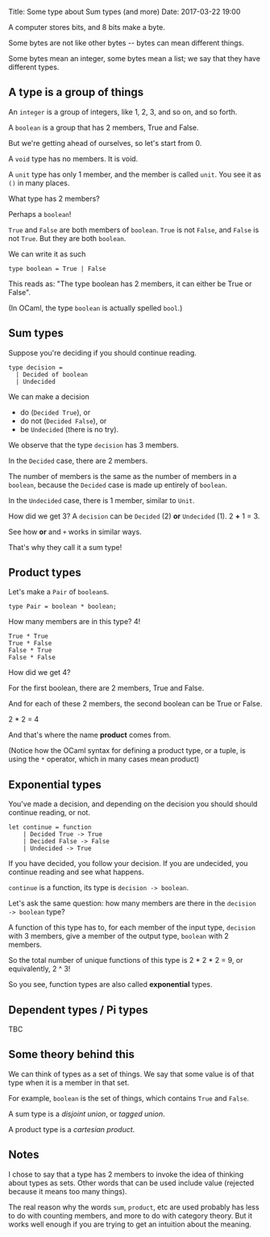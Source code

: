 Title: Some type about Sum types (and more)
Date: 2017-03-22 19:00

A computer stores bits, and 8 bits make a byte.

Some bytes are not like other bytes -- bytes can mean different things.

Some bytes mean an integer, some bytes mean a list; we say that they have different types.

## A type is a group of things

An `integer` is a group of integers, like 1, 2, 3, and so on, and so forth.

A `boolean` is a group that has 2 members, True and False.

But we're getting ahead of ourselves, so let's start from 0.

A `void` type has no members. It is void.

A `unit` type has only 1 member, and the member is called `unit`. You see it as `()` in many places.

What type has 2 members?

Perhaps a `boolean`!

`True` and `False` are both members of `boolean`. `True` is not `False`, and `False` is not `True`. But they are both `boolean`.

We can write it as such

```
type boolean = True | False
```

This reads as: "The type boolean has 2 members, it can either be True or False".

(In OCaml, the type `boolean` is actually spelled `bool`.)

## Sum types

Suppose you're deciding if you should continue reading.

```
type decision =
  | Decided of boolean
  | Undecided
```

We can make a decision

- do (`Decided True`), or
- do not (`Decided False`), or
- be `Undecided` (there is no try).

We observe that the type `decision` has 3 members.

In the `Decided` case, there are 2 members.

The number of members is the same as the number of members in a `boolean`, because the `Decided` case is made up entirely of `boolean`.

In the `Undecided` case, there is 1 member, similar to `Unit`.

How did we get 3? A `decision` can be `Decided` (2) **or** `Undecided` (1).  2 **+** 1 = 3.

See how **or** and `+` works in similar ways.

That's why they call it a sum type!


## Product types

Let's make a `Pair` of `boolean`s.

```
type Pair = boolean * boolean;
```

How many members are in this type? 4!

```
True * True
True * False
False * True
False * False
```

How did we get 4?

For the first boolean, there are 2 members, True and False.

And for each of these 2 members, the second boolean can be True or False.

2 * 2 = 4

And that's where the name **product** comes from.

(Notice how the OCaml syntax for defining a product type, or a tuple, is using the `*` operator, which in many cases mean product)

## Exponential types

You've made a decision, and depending on the decision you should should continue reading, or not.

```
let continue = function
    | Decided True -> True
    | Decided False -> False
    | Undecided -> True
```

If you have decided, you follow your decision. If you are undecided, you continue reading and see what happens.

`continue` is a function, its type is `decision -> boolean`.

Let's ask the same question: how many members are there in the `decision -> boolean` type?

A function of this type has to, for each member of the input type, `decision` with 3 members, give a member of the output type, `boolean` with 2 members.

So the total number of unique functions of this type is 2 * 2 * 2 = 9, or equivalently, 2 ^ 3!

So you see, function types are also called **exponential** types.

## Dependent types / Pi types

TBC

## Some theory behind this

We can think of types as a set of things.
We say that some value is of that type when it is a member in that set.

For example, `boolean` is the set of things, which contains `True` and `False`.

A sum type is a *disjoint union*, or *tagged union*.

A product type is a *cartesian product*.

## Notes

I chose to say that a type has 2 members to invoke the idea of thinking about types as sets. Other words that can be used include value (rejected because it means too many things).

The real reason why the words `sum`, `product`, etc are used probably has less to do with counting members, and more to do with category theory. But it works well enough if you are trying to get an intuition about the meaning.
